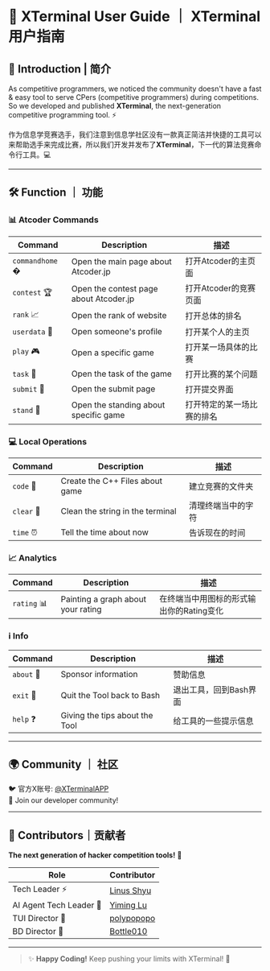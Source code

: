 # 🚀 XTerminal User Guide ｜ XTerminal 用户指南

## 🌟 Introduction | 简介

As competitive programmers, we noticed the community doesn't have a fast & easy tool to serve CPers (competitive programmers) during competitions. So we developed and published **XTerminal**, the next-generation competitive programming tool. ⚡

作为信息学竞赛选手，我们注意到信息学社区没有一款真正简洁并快捷的工具可以来帮助选手来完成比赛，所以我们开发并发布了**XTerminal**，下一代的算法竞赛命令行工具。💻

---

## 🛠️ Function ｜ 功能

### 📊 Atcoder Commands
| Command       | Description | 描述 |
|--------------|------------|------|
| `commandhome` �️ | Open the main page about Atcoder.jp | 打开Atcoder的主页面 |
| `contest` 🏆 | Open the contest page about Atcoder.jp | 打开Atcoder的竞赛页面 |
| `rank` 📈 | Open the rank of website | 打开总体的排名 |
| `userdata` 👤 | Open someone's profile | 打开某个人的主页 |
| `play` 🎮 | Open a specific game | 打开某一场具体的比赛 |
| `task` 📝 | Open the task of the game | 打开比赛的某个问题 |
| `submit` 🚀 | Open the submit page | 打开提交界面 |
| `stand` 🏅 | Open the standing about specific game | 打开特定的某一场比赛的排名 |

### 💻 Local Operations
| Command | Description | 描述 |
|--------|------------|------|
| `code` 📂 | Create the C++ Files about game | 建立竞赛的文件夹 |
| `clear` 🧹 | Clean the string in the terminal | 清理终端当中的字符 |
| `time` ⏰ | Tell the time about now | 告诉现在的时间 |

### 📈 Analytics
| Command | Description | 描述 |
|--------|------------|------|
| `rating` 📊 | Painting a graph about your rating | 在终端当中用图标的形式输出你的Rating变化 |

### ℹ️ Info
| Command | Description | 描述 |
|--------|------------|------|
| `about` 💖 | Sponsor information | 赞助信息 |
| `exit` 🚪 | Quit the Tool back to Bash | 退出工具，回到Bash界面 |
| `help` ❓ | Giving the tips about the Tool | 给工具的一些提示信息 |

---

## 🌍 Community ｜ 社区

🐦 官方X账号: [@XTerminalAPP](https://x.com/XTerminalApp)  
💬 Join our developer community!

---

## 👥 Contributors｜贡献者

**The next generation of hacker competition tools!** 👾

| Role | Contributor |
|------|------------|
| Tech Leader ⚡ | [Linus Shyu](https://github.com/Linus-Shyu) |
| AI Agent Tech Leader 🤖 | [Yiming Lu](https://github.com/aaravlu) |
| TUI Director 🎨 | [polypopopo](https://github.com/polypopopo) |
| BD Director 🤝 | [Bottle010](https://github.com/bottle010) |

---

> ✨ **Happy Coding!** Keep pushing your limits with XTerminal! 🚀
